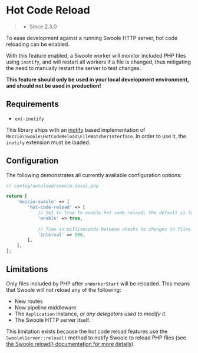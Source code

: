# Hot Code Reload

> - Since 2.3.0

To ease development against a running Swoole HTTP server, hot code reloading can
be enabled.

With this feature enabled, a Swoole worker will monitor included PHP files using
`inotify`, and will restart all workers if a file is changed, thus mitigating
the need to manually restart the server to test changes.

**This feature should only be used in your local development environment, and
should not be used in production!**

## Requirements

- `ext-inotify`

This library ships with an [inotify](http://php.net/manual/en/book.inotify.php)
based implementation of `Mezzio\Swoole\HotCodeReload\FileWatcherInterface`.
In order to use it, the `inotify` extension must be loaded.

## Configuration

The following demonstrates all currently available configuration options:

```php
// config/autoload/swoole.local.php

return [
    'mezzio-swoole' => [
        'hot-code-reload' => [
            // Set to true to enable hot code reload; the default is false.
            'enable' => true,
            
            // Time in milliseconds between checks to changes in files.
            'interval' => 500,
        ],
    ],
];
```

## Limitations

Only files included by PHP after `onWorkerStart` will be reloaded. This means
that Swoole will not reload any of the following:

- New routes
- New pipeline middleware
- The `Application` instance, _or any delegators used to modify it_.
- The Swoole HTTP server itself.

This limitation exists because the hot code reload features use the
`Swoole\Server::reload()` method to notify Swoole to reload
PHP files (see [the Swoole reload() documentation for more details](https://www.swoole.co.uk/docs/modules/swoole-server-methods#public-boolean-swoole-server-reload-void)).
